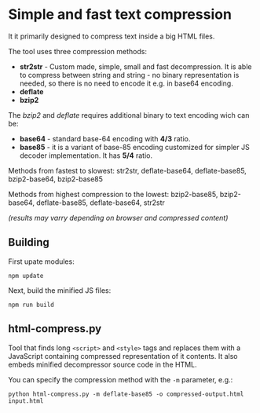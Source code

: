 # Simple and fast text compression

It it primarily designed to compress text inside a big HTML files.

The tool uses three compression methods:
 * **str2str** - Custom made, simple, small and fast decompression. It is able to compress between string and string - no binary representation is needed, so there is no need to encode it e.g. in base64 encoding.
 * **deflate**
 * **bzip2**

The *bzip2* and *deflate* requires additional binary to text encoding wich can be:
 * **base64** - standard base-64 encoding with **4/3** ratio.
 * **base85** - it is a variant of base-85 encoding customized for simpler JS decoder implementation. It has **5/4** ratio.
 
Methods from fastest to slowest: str2str, deflate-base64, deflate-base85, bzip2-base64, bzip2-base85

Methods from highest compression to the lowest: bzip2-base85, bzip2-base64, deflate-base85, deflate-base64, str2str

*(results may varry depending on browser and compressed content)*
 
## Building

First upate modules:
```
npm update
```

Next, build the minified JS files:
```
npm run build
```

## html-compress.py

Tool that finds long `<script>` and `<style>` tags and replaces them with a JavaScript containing compressed representation of it contents.
It also embeds minified decompressor source code in the HTML.

You can specify the compression method with the `-m` parameter, e.g.:
```
python html-compress.py -m deflate-base85 -o compressed-output.html input.html
```
